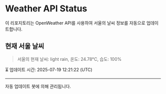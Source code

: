 
# Weather API Status

이 리포지토리는 OpenWeather API를 사용하여 서울의 날씨 정보를 자동으로 업데이트합니다.

## 현재 서울 날씨
> 서울의 현재 날씨: light rain, 온도: 24.78°C, 습도: 100%

⏳ 업데이트 시간: 2025-07-19 12:21:22 (UTC)

---
자동 업데이트 봇에 의해 관리됩니다.
